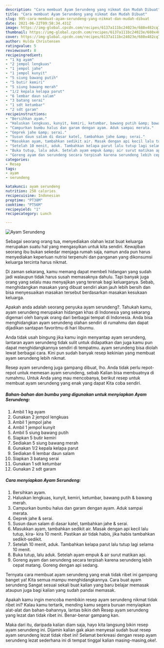 ```yaml
---
description: "Cara membuat Ayam Serundeng yang nikmat dan Mudah Dibuat"
title: "Cara membuat Ayam Serundeng yang nikmat dan Mudah Dibuat"
slug: 995-cara-membuat-ayam-serundeng-yang-nikmat-dan-mudah-dibuat
date: 2021-06-22T09:58:34.431Z
image: https://img-global.cpcdn.com/recipes/6137a111bc24023e/680x482cq70/ayam-serundeng-foto-resep-utama.jpg
thumbnail: https://img-global.cpcdn.com/recipes/6137a111bc24023e/680x482cq70/ayam-serundeng-foto-resep-utama.jpg
cover: https://img-global.cpcdn.com/recipes/6137a111bc24023e/680x482cq70/ayam-serundeng-foto-resep-utama.jpg
author: Hulda Christensen
ratingvalue: 5
reviewcount: 8
recipeingredient:
- "1 kg ayam"
- "2 jempol lengkuas"
- "1 jempol jahe"
- "1 jempol kunyit"
- "5 siung bawang putih"
- "5 butir kemiri"
- "5 siung bawang merah"
- "1/2 kepala kelapa parut"
- "6 lembar daun salam"
- "3 batang serai"
- "1 sdt ketumbar"
- "2 sdt garam"
recipeinstructions:
- "Bersihkan ayam."
- "Haluskan lengkuas, kunyit, kemiri, ketumbar, bawang putih &amp; bawang merah."
- "Campurkan bumbu halus dan garam dengan ayam. Aduk sampai merata."
- "Geprek jahe &amp; serai."
- "Susun daun salam di dasar katel, tambahkan jahe &amp; serai."
- "Masukkan ayam, tambahkan sedikit air. Masak dengan api kecil lalu tutup, kira- kira 10 menit. Pastikan air tidak habis, jika habis tambahkan sedikit-sedikit."
- "Setelah 10 menit, aduk. Tambahkan kelapa parut lalu tutup lagi selama 10 menit."
- "Buka tutup, lalu aduk. Setelah ayam empuk &amp; air surut matikan api."
- "Goreng ayam dan serundeng secara terpisah karena serundeng lebih cepat matang. Goreng dengan api sedang."
categories:
- Resep
tags:
- ayam
- serundeng

katakunci: ayam serundeng 
nutrition: 258 calories
recipecuisine: Indonesian
preptime: "PT38M"
cooktime: "PT56M"
recipeyield: "1"
recipecategory: Lunch

---
```



![Ayam Serundeng](https://img-global.cpcdn.com/recipes/6137a111bc24023e/680x482cq70/ayam-serundeng-foto-resep-utama.jpg)

Sebagai seorang orang tua, menyediakan olahan lezat buat keluarga merupakan suatu hal yang mengasyikan untuk kita sendiri. Kewajiban seorang ibu bukan sekedar menjaga rumah saja, namun anda pun harus menyediakan keperluan nutrisi terpenuhi dan panganan yang dikonsumsi keluarga tercinta harus nikmat.

Di zaman  sekarang, kamu memang dapat membeli hidangan yang sudah jadi walaupun tidak harus susah memasaknya dahulu. Tapi banyak juga orang yang selalu mau menyajikan yang terenak bagi keluarganya. Sebab, menghidangkan masakan yang dibuat sendiri akan jauh lebih bersih dan bisa menyesuaikan masakan tersebut berdasarkan masakan kesukaan keluarga. 



Apakah anda adalah seorang penyuka ayam serundeng?. Tahukah kamu, ayam serundeng merupakan hidangan khas di Indonesia yang sekarang digemari oleh banyak orang dari berbagai tempat di Indonesia. Anda bisa menghidangkan ayam serundeng olahan sendiri di rumahmu dan dapat dijadikan santapan favoritmu di hari liburmu.

Anda tidak usah bingung jika kamu ingin menyantap ayam serundeng, lantaran ayam serundeng tidak sulit untuk didapatkan dan juga kamu pun dapat menghidangkannya sendiri di tempatmu. ayam serundeng bisa diolah lewat berbagai cara. Kini pun sudah banyak resep kekinian yang membuat ayam serundeng lebih nikmat.

Resep ayam serundeng juga gampang dibuat, lho. Anda tidak perlu repot-repot untuk memesan ayam serundeng, sebab Kalian bisa membuatnya di rumahmu. Untuk Anda yang mau mencobanya, berikut resep untuk membuat ayam serundeng yang enak yang dapat Kita coba sendiri.

<!--inarticleads1-->

##### Bahan-bahan dan bumbu yang digunakan untuk menyiapkan Ayam Serundeng:

1. Ambil 1 kg ayam
1. Gunakan 2 jempol lengkuas
1. Ambil 1 jempol jahe
1. Ambil 1 jempol kunyit
1. Ambil 5 siung bawang putih
1. Siapkan 5 butir kemiri
1. Sediakan 5 siung bawang merah
1. Gunakan 1/2 kepala kelapa parut
1. Sediakan 6 lembar daun salam
1. Siapkan 3 batang serai
1. Gunakan 1 sdt ketumbar
1. Gunakan 2 sdt garam




<!--inarticleads2-->

##### Cara menyiapkan Ayam Serundeng:

1. Bersihkan ayam.
1. Haluskan lengkuas, kunyit, kemiri, ketumbar, bawang putih &amp; bawang merah.
1. Campurkan bumbu halus dan garam dengan ayam. Aduk sampai merata.
1. Geprek jahe &amp; serai.
1. Susun daun salam di dasar katel, tambahkan jahe &amp; serai.
1. Masukkan ayam, tambahkan sedikit air. Masak dengan api kecil lalu tutup, kira- kira 10 menit. Pastikan air tidak habis, jika habis tambahkan sedikit-sedikit.
1. Setelah 10 menit, aduk. Tambahkan kelapa parut lalu tutup lagi selama 10 menit.
1. Buka tutup, lalu aduk. Setelah ayam empuk &amp; air surut matikan api.
1. Goreng ayam dan serundeng secara terpisah karena serundeng lebih cepat matang. Goreng dengan api sedang.




Ternyata cara membuat ayam serundeng yang enak tidak ribet ini gampang banget ya! Kita semua mampu menghidangkannya. Cara buat ayam serundeng Sangat sesuai sekali buat kalian yang baru belajar memasak ataupun juga bagi kalian yang sudah pandai memasak.

Apakah kamu ingin mencoba membikin resep ayam serundeng nikmat tidak ribet ini? Kalau kamu tertarik, mending kamu segera buruan menyiapkan alat-alat dan bahan-bahannya, lantas bikin deh Resep ayam serundeng yang lezat dan tidak ribet ini. Benar-benar gampang kan. 

Maka dari itu, daripada kalian diam saja, hayo kita langsung bikin resep ayam serundeng ini. Dijamin kalian gak akan menyesal sudah buat resep ayam serundeng lezat tidak ribet ini! Selamat berkreasi dengan resep ayam serundeng lezat sederhana ini di tempat tinggal kalian masing-masing,oke!.

